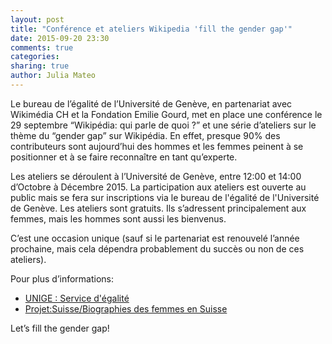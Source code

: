 ```yaml
---
layout: post
title: "Conférence et ateliers Wikipedia 'fill the gender gap'"
date: 2015-09-20 23:30
comments: true
categories: 
sharing: true
author: Julia Mateo
---
```

Le bureau de l’égalité de l’Université de Genève, en partenariat avec Wikimédia CH et la Fondation Emilie Gourd, met en place une conférence le 29 septembre “Wikipédia: qui parle de quoi ?” et une série d’ateliers sur le thème du “gender gap” sur Wikipédia. En effet, presque 90% des contributeurs sont aujourd’hui des hommes et les femmes peinent à se positionner et à se faire reconnaître en tant qu’experte.

Les ateliers se déroulent à l’Université de Genève, entre 12:00 et 14:00 d’Octobre à Décembre 2015. La participation aux ateliers est ouverte au public mais se fera sur inscriptions via le bureau de l'égalité de l'Université de Genève. Les ateliers sont gratuits. Ils s’adressent principalement aux femmes, mais les hommes sont aussi les bienvenus.

C’est une occasion unique (sauf si le partenariat est renouvelé l’année prochaine, mais cela dépendra probablement du succès ou non de ces ateliers).

Pour plus d’informations:

* <a href="http://www.unige.ch/rectorat/egalite/evenement/actualites/wikipedia/">UNIGE : Service d'égalité</a>
* <a href="https://fr.wikipedia.org/wiki/Projet:Suisse/Biographies_des_femmes_en_Suisse">Projet:Suisse/Biographies des femmes en Suisse</a>


Let’s fill the gender gap!
